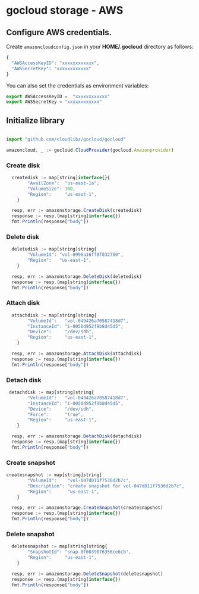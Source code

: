 # gocloud storage - AWS

## Configure AWS credentials.

Create `amazoncloudconfig.json` in your <b>HOME/.gocloud</b> directory as follows:
```js
{
  "AWSAccessKeyID": "xxxxxxxxxxxx",
  "AWSSecretKey": "xxxxxxxxxxxx"
}
```

You can also set the credentials as environment variables:
```js
export AWSAccessKeyID =  "xxxxxxxxxxxx"
export AWSSecretKey = "xxxxxxxxxxxx"
```

## Initialize library

```js

import "github.com/cloudlibz/gocloud/gocloud"

amazoncloud, _ := gocloud.CloudProvider(gocloud.Amazonprovider)
```

### Create disk

```js
  createdisk := map[string]interface{}{
		"AvailZone":  "us-east-1a",
		"VolumeSize": 100,
		"Region":     "us-east-1",
	}

  resp, err := amazonstorage.CreateDisk(createdisk)
  response := resp.(map[string]interface{})
  fmt.Println(response["body"])
```

### Delete disk

```js
  deletedisk := map[string]string{
		"VolumeId": "vol-0996a16ff8f032760",
		"Region":   "us-east-1",
	}

  resp, err := amazonstorage.DeleteDisk(deletedisk)
  response := resp.(map[string]interface{})
  fmt.Println(response["body"])
```

### Attach disk

```js
  attachdisk := map[string]string{
		"VolumeId":   "vol-049426a70587418d7",
		"InstanceId": "i-0050d952f9b8d45d5",
		"Device":     "/dev/sdh",
		"Region":     "us-east-1",
	}

  resp, err := amazonstorage.AttachDisk(attachdisk)
  response := resp.(map[string]interface{})
  fmt.Println(response["body"])
```

### Detach disk

```js
 detachdisk := map[string]string{
		"VolumeId":   "vol-049426a70587418d7",
		"InstanceId": "i-0050d952f9b8d45d5",
		"Device":     "/dev/sdh",
		"Force":      "true",
		"Region":     "us-east-1",
	}

  resp, err := amazonstorage.DetachDisk(detachdisk)
  response := resp.(map[string]interface{})
  fmt.Println(response["body"])
```


### Create snapshot

```js
createsnapshot := map[string]string{
		"VolumeId":    "vol-047d011f7536d2b7c",
		"Description": "create snapshot for vol-047d011f7536d2b7c",
		"Region":      "us-east-1",
	}

  resp, err := amazonstorage.CreateSnapshot(createsnapshot)
  response := resp.(map[string]interface{})
  fmt.Println(response["body"])
```

### Delete snapshot

```js
  deletesnapshot := map[string]string{
		"SnapshotId": "snap-0f0839076356ce6cb",
		"Region":     "us-east-1",
	}

  resp, err := amazonstorage.DeleteSnapshot(deletesnapshot)
  response := resp.(map[string]interface{})
  fmt.Println(response["body"])
```
